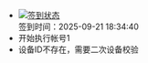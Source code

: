 - [![签到状态](https://github.com/womade/Cloud189-Actions/actions/workflows/main.yml/badge.svg?branch=main)](https://github.com/womade/Cloud189-Actions/actions/workflows/main.yml) <br> 签到时间：2025-09-21 18:34:40
- 开始执行帐号1
- 设备ID不存在，需要二次设备校验
